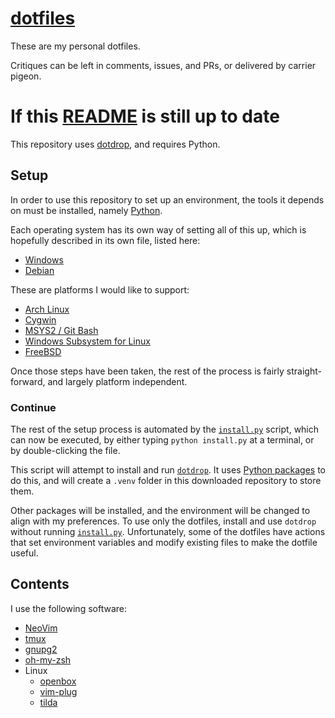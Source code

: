 # [dotfiles][]

These are my personal dotfiles.

Critiques can be left in comments, issues, and PRs, or delivered by carrier pigeon.

# If this [README](./README.md) is still up to date

This repository uses [dotdrop][], and requires Python.

## Setup

In order to use this repository to set up an environment, the tools it depends on must be installed, namely [Python][].

Each operating system has its own way of setting all of this up, which is hopefully described in its own file, listed here:


 - [Windows](./docs/INSTALL_windows.md)
 - [Debian](./docs/INSTALL_debian.md)

These are platforms I would like to support:

 - [Arch Linux](./INSTALL_archlinux.md)
 - [Cygwin](./INSTALL_cygwin.md)
 - [MSYS2 / Git Bash](./INSTALL_gitbash.md)
 - [Windows Subsystem for Linux](./INSTALL_wsl.md)
 - [FreeBSD](./INSTALL_freebsd.md)

Once those steps have been taken, the rest of the process is fairly straight-forward, and largely platform independent.

### Continue

The rest of the setup process is automated by the [`install.py`](./install.py) script, which can now be executed, by either typing `python install.py` at a terminal, or by double-clicking the file.

This script will attempt to install and run [`dotdrop`][dotdrop]. It uses [Python packages][python-packages] to do this, and will create a `.venv` folder in this downloaded repository to store them.

Other packages will be installed, and the environment will be changed to align with my preferences. To use only the dotfiles, install and use `dotdrop` without running [`install.py`](./install.py). Unfortunately, some of the dotfiles have actions that set environment variables and modify existing files to make the dotfile useful.

## Contents

I use the following software:

- [NeoVim][]
- [tmux][]
- [gnupg2][]
- [oh-my-zsh][]
- Linux
  - [openbox][]
  - [vim-plug][]
  - [tilda][]

[dotfiles]: <https://wiki.archlinux.org/index.php/Dotfiles>
[dotdrop]: <https://github.com/deadc0de6/dotdrop>
[Python]: <https://www.python.org/>
[python-packages]: <https://pypi.org/help/#packages>
[NeoVim]: <https://neovim.io/>
[tmux]: <https://github.com/tmux/tmux>
[gnupg2]: <https://gnupg.org/>
[oh-my-zsh]: <https://ohmyz.sh/>
[openbox]: <http://openbox.org>
[vim-plug]: <https://github.com/junegunn/vim-plug>
[tilda]: <https://github.com/lanoxx/tilda>
